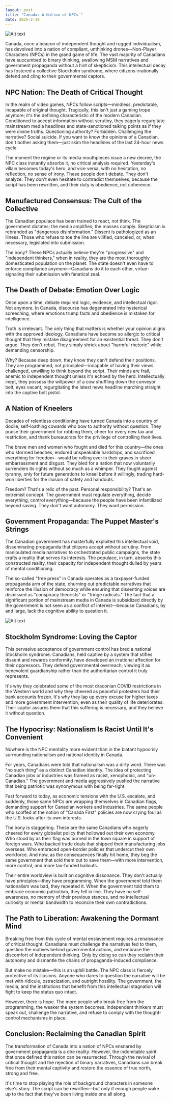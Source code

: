 ```yaml
---
layout: post
title: "Canada: A Nation of NPCs "
date: 2025-2-19
---
```


![Alt text](/assets/images/npc/2.PNG)

Canada, once a beacon of independent thought and rugged individualism, has devolved into a nation of compliant, unthinking drones—Non-Player Characters (NPCs) in the grand game of life. The vast majority of Canadians have succumbed to binary thinking, swallowing MSM narratives and government propaganda without a hint of skepticism. This intellectual decay has fostered a collective Stockholm syndrome, where citizens irrationally defend and cling to their governmental captors.  

## NPC Nation: The Death of Critical Thought

In the realm of video games, NPCs follow scripts—mindless, predictable, incapable of original thought. Tragically, this isn't just a gaming trope anymore; it's the defining characteristic of the modern Canadian. Conditioned to accept information without scrutiny, they eagerly regurgitate mainstream media headlines and state-sanctioned talking points as if they were divine truths. Questioning authority? Forbidden. Challenging the narrative? Social suicide. If you want to know the opinions of a Canadian, don't bother asking them—just skim the headlines of the last 24-hour news cycle.

The moment the regime or its media mouthpieces issue a new decree, the NPC class instantly absorbs it, no critical analysis required. Yesterday's villain becomes today's hero, and vice versa, with no hesitation, no reflection, no sense of irony. These people don't debate. They don't analyze. They don't even hesitate to contradict themselves, because the script has been rewritten, and their duty is obedience, not coherence.

## Manufactured Consensus: The Cult of the Collective

The Canadian populace has been trained to react, not think. The government dictates; the media amplifies; the masses comply. Skepticism is rebranded as "dangerous disinformation." Dissent is pathologized as an illness. Those who refuse to toe the line are vilified, canceled, or, when necessary, legislated into submission.

The irony? These NPCs actually believe they're "progressive" and "independent thinkers," when in reality, they are the most thoroughly domesticated population on the planet. The state doesn't even have to enforce compliance anymore—Canadians do it to each other, virtue-signaling their submission with fanatical zeal.

## The Death of Debate: Emotion Over Logic

Once upon a time, debate required logic, evidence, and intellectual rigor. Not anymore. In Canada, discourse has degenerated into hysterical screeching, where emotions trump facts and obedience is mistaken for intelligence.

Truth is irrelevant. The only thing that matters is whether your opinion aligns with the approved ideology. Canadians have become so allergic to critical thought that they mistake disagreement for an existential threat. They don't argue. They don't rebut. They simply shriek about "harmful rhetoric" while demanding censorship.

Why? Because deep down, they know they can't defend their positions. They are programmed, not principled—incapable of having their views challenged, unwilling to think beyond the script. Their minds are frail, anemic to independent thought unless it's echoed by the herd. Intellectually inept, they possess the willpower of a cow shuffling down the conveyor belt, eyes vacant, regurgitating the latest news headline marching straight into the captive bolt pistol.

## A Nation of Kneelers

Decades of relentless conditioning have turned Canada into a country of docile, self-loathing cowards who bow to authority without question. They praise their government for robbing them, cheer for every new tax and restriction, and thank bureaucrats for the privilege of controlling their lives.

The brave men and women who fought and died for this country—the ones who stormed beaches, endured unspeakable hardships, and sacrificed everything for freedom—would be rolling over in their graves in sheer embarrassment and disgust. They bled for a nation that now voluntarily surrenders its rights without so much as a whimper. They fought against tyranny, only for future generations to kneel before it willingly, trading hard-won liberties for the illusion of safety and handouts.

Freedom? That's a relic of the past. Personal responsibility? That's an extremist concept. The government must regulate everything, decide everything, control everything—because the people have been infantilized beyond saving. They don't want autonomy. They want permission.

## Government Propaganda: The Puppet Master's Strings

The Canadian government has masterfully exploited this intellectual void, disseminating propaganda that citizens accept without scrutiny. From manipulated media narratives to orchestrated public campaigns, the state crafts a reality that serves its interests. The populace, in turn, absorbs this constructed reality, their capacity for independent thought dulled by years of mental conditioning.

The so-called "free press" in Canada operates as a taxpayer-funded propaganda arm of the state, churning out predictable narratives that reinforce the illusion of democracy while ensuring that dissenting voices are dismissed as "conspiracy theorists" or "fringe radicals." The fact that a significant portion of mainstream media in Canada is subsidized directly by the government is not seen as a conflict of interest—because Canadians, by and large, lack the cognitive ability to question it.

![Alt text](/assets/images/npc/1.png)

## Stockholm Syndrome: Loving the Captor

This pervasive acceptance of government control has bred a national Stockholm syndrome. Canadians, held captive by a system that stifles dissent and rewards conformity, have developed an irrational affection for their oppressors. They defend governmental overreach, viewing it as benevolent guardianship rather than the authoritarian control it truly represents.

It's why they celebrated some of the most draconian COVID restrictions in the Western world and why they cheered as peaceful protesters had their bank accounts frozen. It's why they lap up every excuse for higher taxes and more government intervention, even as their quality of life deteriorates. Their captor assures them that this suffering is necessary, and they believe it without question.

## The Hypocrisy: Nationalism Is Racist Until It's Convenient

Nowhere is the NPC mentality more evident than in the blatant hypocrisy surrounding nationalism and national identity in Canada.

For years, Canadians were told that nationalism was a dirty word. There was "no such thing" as a distinct Canadian identity. The idea of protecting Canadian jobs or industries was framed as racist, xenophobic, and "un-Canadian." The government and media aggressively pushed the narrative that being patriotic was synonymous with being far-right.

Fast forward to today, as economic tensions with the U.S. escalate, and suddenly, those same NPCs are wrapping themselves in Canadian flags, demanding support for Canadian workers and industries. The same people who scoffed at the notion of "Canada First" policies are now crying foul as the U.S. looks after its own interests.

The irony is staggering. These are the same Canadians who eagerly cheered for every globalist policy that hollowed out their own economy. Who stood by as their flag was burned in the town square in support of foreign wars. Who backed trade deals that shipped their manufacturing jobs overseas. Who embraced open-border policies that undercut their own workforce. And now, as the consequences finally hit home, they beg the same government that sold them out to save them—with more intervention, more control, and more tax-funded bailouts.

Their entire worldview is built on cognitive dissonance. They don't actually have principles—they have programming. When the government told them nationalism was bad, they repeated it. When the government told them to embrace economic patriotism, they fell in line. They have no self-awareness, no memory of their previous stances, and no intellectual curiosity or mental bandwidth to reconcile their own contradictions.

## The Path to Liberation: Awakening the Dormant Mind

Breaking free from this cycle of mental enslavement requires a renaissance of critical thought. Canadians must challenge the narratives fed to them, question the motives behind governmental actions, and embrace the discomfort of independent thinking. Only by doing so can they reclaim their autonomy and dismantle the chains of propaganda-induced compliance.

But make no mistake—this is an uphill battle. The NPC class is fiercely protective of its illusions. Anyone who dares to question the narrative will be met with ridicule, ostracization, and outright hostility. The government, the media, and the institutions that benefit from this intellectual stagnation will fight to keep the status quo intact.

However, there is hope. The more people who break free from the programming, the weaker the system becomes. Independent thinkers must speak out, challenge the narrative, and refuse to comply with the thought-control mechanisms in place.

## Conclusion: Reclaiming the Canadian Spirit

The transformation of Canada into a nation of NPCs ensnared by government propaganda is a dire reality. However, the indomitable spirit that once defined this nation can be resurrected. Through the revival of critical thought and the rejection of binary narratives, Canadians can break free from their mental captivity and restore the essence of true north, strong and free.

It's time to stop playing the role of background characters in someone else's story. The script can be rewritten—but only if enough people wake up to the fact that they've been living inside one all along.